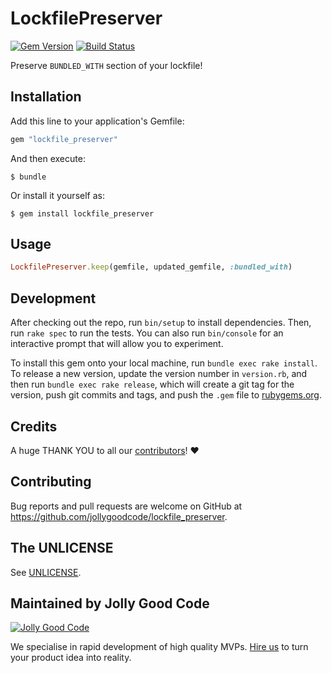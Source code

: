 # LockfilePreserver

[![Gem Version](https://badge.fury.io/rb/lockfile_preserver.svg)](https://badge.fury.io/rb/lockfile_preserver)
[![Build Status](https://travis-ci.org/jollygoodcode/lockfile_preserver.svg?branch=master)](https://travis-ci.org/jollygoodcode/lockfile_preserver)

Preserve `BUNDLED_WITH` section of your lockfile!

## Installation

Add this line to your application's Gemfile:

```ruby
gem "lockfile_preserver"
```

And then execute:

    $ bundle

Or install it yourself as:

    $ gem install lockfile_preserver

## Usage

```ruby
LockfilePreserver.keep(gemfile, updated_gemfile, :bundled_with)
```

## Development

After checking out the repo, run `bin/setup` to install dependencies. Then, run `rake spec` to run the tests. You can also run `bin/console` for an interactive prompt that will allow you to experiment.

To install this gem onto your local machine, run `bundle exec rake install`. To release a new version, update the version number in `version.rb`, and then run `bundle exec rake release`, which will create a git tag for the version, push git commits and tags, and push the `.gem` file to [rubygems.org](https://rubygems.org).

## Credits

A huge THANK YOU to all our [contributors](https://github.com/jollygoodcode/dasherize/graphs/contributors)! :heart:

## Contributing

Bug reports and pull requests are welcome on GitHub at https://github.com/jollygoodcode/lockfile_preserver.

## The UNLICENSE

See [UNLICENSE](/UNLICENSE).

## Maintained by Jolly Good Code

[![Jolly Good Code](https://cloud.githubusercontent.com/assets/1000669/9362336/72f9c406-46d2-11e5-94de-5060e83fcf83.jpg)](http://www.jollygoodcode.com)

We specialise in rapid development of high quality MVPs. [Hire us](http://www.jollygoodcode.com/#get-in-touch) to turn your product idea into reality.
